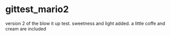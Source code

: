 gittest_mario2
==============

version 2 of the blow it up test. sweetness and light added. a little coffe and cream are included
